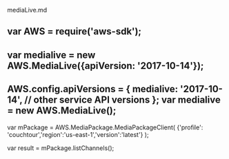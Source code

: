 mediaLive.md

var AWS = require('aws-sdk');
----------------
var medialive = new AWS.MediaLive({apiVersion: '2017-10-14'});
----------------
AWS.config.apiVersions = {
  medialive: '2017-10-14',
  // other service API versions
};
var medialive = new AWS.MediaLive();
----------------


var mPackage = AWS.MediaPackage.MediaPackageClient(
	{'profile': 'couchtour','region':'us-east-1','version':'latest'}
);

var result =  mPackage.listChannels();